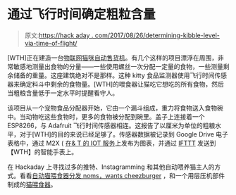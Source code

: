 # 通过飞行时间确定粗粒含量

> 原文:[https://hack aday . com/2017/08/26/determining-kibble-level-via-time-of-flight/](https://hackaday.com/2017/08/26/determining-kibble-level-via-time-of-flight/)

[WTH]正在建造一台[物联网猫咪自动售货机](http://www.whiskeytangohotel.com/2017/08/tof-laser-to-monitor-cat-food-levels.html)。有几个这样的项目漂浮在周围，非常敏感地测量出食物的分量——一些使用螺丝一次分配一定量的食物，一些测量剩余储备的重量。这座建筑绝对不是那样。这种 kitty 食品监测器使用飞行时间传感器来确定料斗中剩余的食物量。[WTH]的喂食器让猫吃它想吃的所有食物，然后当粗粮含量低于一定水平时提醒看守人。

该项目从一个宠物食品分配器开始，它由一个漏斗组成，重力将食物送入食物碗中。当动物吃这些食物时，更多的食物被分配到碗里。盖子上连接着一个 ESP8266，与 Adafruit 飞行时间传感器相连。这报告了以厘米为单位的粗粮水平，对于[WTH]的目的来说已经足够了。传感器数据被记录到 Google Drive 电子表格中，通过 M2X ( [在& T 的 IOT 服务](https://m2x.att.com/)上发布为图表，并通过 [IFTTT](https://ifttt.com/) 发送到【WTH】的智能手表上。

在 Hackaday 上寻找过多的推特、Instagramming 和其他自动喂养猫主人的方式。看看[自动猫喂食器分发 noms，wants cheezburger](http://hackaday.com/2015/11/05/automatic-cat-feeder-dispenses-noms-wants-cheezburger/) ，和一个用层压机部件制成的[猫喂食器](http://hackaday.com/2012/05/06/automatic-cat-feeder-made-with-recycled-laminator-parts/)。